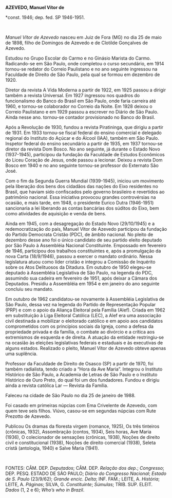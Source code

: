 **AZEVEDO, Manuel Vítor de**

\*const. 1946; dep. fed. SP 1946-1951.

 

*Manuel Vítor de Azevedo* nasceu em Juiz de Fora (MG) no dia 25 de maio
de 1898, filho de Domingos de Azevedo e de Clotilde Gonçalves de
Azevedo.

Estudou no Grupo Escolar do Carmo e no Ginásio Marista do Carmo.
Radicando-se em São Paulo, onde completou o curso secundário, em 1914
tornou-se redator do Correio Paulistano e no ano seguinte ingressou na
Faculdade de Direito de São Paulo, pela qual se formou em dezembro de
1920.

Diretor da revista A Vida Moderna a partir de 1922, em 1925 passou a
dirigir também a revista Universal. Em 1927 ingressou nos quadros do
funcionalismo do Banco do Brasil em São Paulo, onde faria carreira até
1960, e tornou-se colaborador no Correio da Noite. Em 1928 deixou o
Correio Paulistano e em 1929 passou a escrever no Diário de São Paulo.
Ainda nesse ano. tornou-se contador provisionado no Banco do Brasil.

Após a Revolução de 1930, fundou a revista Piratininga, que dirigiu a
partir de 1931. Em 1933 tornou-se fiscal federal do ensino comercial e
delegado regional do Instituto do Açúcar e do Álcool (IAA), também em
São Paulo. Inspetor federal do ensino secundário a partir de 1935, em
1937 tornou-se diretor da revista Dom Bosco. No ano seguinte, já durante
o Estado Novo (1937-1945), participou da fundação da Faculdade de
Estudos Econômicos do Liceu Coração de Jesus, onde passou a lecionar.
Deixou a revista Dom Bosco em 1940 e no ano seguinte tornou-se professor
do Externato São José.

Com o fim da Segunda Guerra Mundial (1939-1945), iniciou um movimento
pela liberação dos bens dos cidadãos das nações do Eixo residentes no
Brasil, que haviam sido confiscados pelo governo brasileiro e revertidos
ao patrimônio nacional. Essa iniciativa provocou grandes controvérsias
na ocasião, e mais tarde, em 1948, o presidente Eurico Dutra (1946-1951)
sancionaria a lei liberando as contas bancárias dos súditos do Eixo, bem
como atividades de aquisição e venda de bens.

Ainda em 1945, com a desagregação do Estado Novo (29/10/1945) e a
redemocratização do país, Manuel Vítor de Azevedo participou da fundação
do Partido Democrata Cristão (PDC), de âmbito nacional. No pleito de
dezembro desse ano foi o único candidato de seu partido eleito deputado
por São Paulo à Assembléia Nacional Constituinte. Empossado em fevereiro
de 1946, participou dos trabalhos constituintes e, após a promulgação da
nova Carta (18/9/1946), passou a exercer o mandato ordinário. Nessa
legislatura atuou como líder cristão e integrou a Comissão de Inquérito
sobre os Atos Delituosos da Ditadura. Em outubro de 1950 elegeu-se
deputado à Assembléia Legislativa de São Paulo, na legenda do PDC,
assumindo sua cadeira em fevereiro de 1951, após deixar a Câmara dos
Deputados. Presidiu a Assembléia em 1954 e em janeiro do ano seguinte
concluiu seu mandato.

Em outubro de 1962 candidatou-se novamente à Assembléia Legislativa de
São Paulo, dessa vez na legenda do Partido de Representação Popular
(PRP) e com o apoio da Aliança Eleitoral pela Família (Alef). Criada em
1962 em substituição à Liga Eleitoral Católica (LEC), a Alef era uma
associação civil destinada a mobilizar o eleitorado católico e em apoio
aos candidatos comprometidos com os princípios sociais da Igreja, como a
defesa da propriedade privada e da família, o combate ao divórcio e a
crítica aos extremismos de esquerda e de direita. A atuação da entidade
restringiu-se na ocasião às eleições legislativas federais e estaduais e
às executivas de alguns estados. Realizado o pleito, Manuel Vítor de
Azevedo obteve apenas uma suplência.

Professor da Faculdade de Direito de Osasco (SP) a partir de 1970, foi
também radialista, tendo criado a “Hora da Ave Maria”. Integrou o
Instituto Histórico de São Paulo, a Academia de Letras de São Paulo e o
Instituto Histórico de Ouro Preto, do qual foi um dos fundadores. Fundou
e dirigiu ainda a revista católica Lar — Revista da Família.

Faleceu na cidade de São Paulo no dia 25 de janeiro de 1988.

Foi casado em primeiras núpcias com Ema Crivelente de Azevedo, com quem
teve seis filhos. Viúvo, casou-se em segundas núpcias com Rute Prezotto
de Azevedo.

Publicou Os dramas da floresta virgem (romance, 1925), Os três tinteiros
(crônicas, 1932), Assombração (contos, 1934), Seis horas, Ave Maria
(1936), O colecionador de sensações (crônicas, 1938), Noções de direito
civil e constitucional (1938), Noções de direito comercial (1938),
Seleta cristã (antologia, 1940) e Salve Maria (1941).

 

FONTES: CÂM. DEP. *Deputados*; CÂM. DEP. *Relação dos dep*.;
*Congresso*; DEP. PESQ. ESTADO DE SÃO PAULO; *Diário do Congresso
Nacional*; *Estado de S. Paulo* (23/9/62); *Grande encic. Delta*; INF.
FAM.; LEITE, A. *História*; LEITE, A. *Páginas*; SILVA, G.
*Constituinte*; *Súmulas*; TRIB. SUP. ELEIT. *Dados* (1, 2 e 6); *Who’s
who in Brazil*.

 
